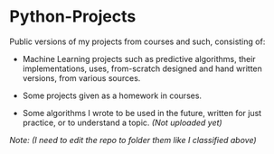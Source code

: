 # Python-Projects

Public versions of my projects from courses and such, consisting of:

- Machine Learning projects such as predictive algorithms, their implementations, uses, from-scratch designed and hand written versions, from various sources.

- Some projects given as a homework in courses.

- Some algorithms I wrote to be used in the future, written for just practice, or to understand a topic. *(Not uploaded yet)*

*Note:* *(I need to edit the repo to folder them like I classified above)*
